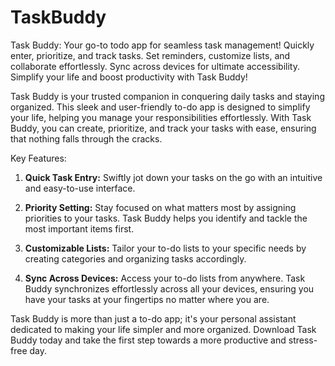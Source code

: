 # TaskBuddy
Task Buddy: Your go-to todo app for seamless task management! Quickly enter, prioritize, and track tasks. Set reminders, customize lists, and collaborate effortlessly. Sync across devices for ultimate accessibility. Simplify your life and boost productivity with Task Buddy!

Task Buddy is your trusted companion in conquering daily tasks and staying organized. This sleek and user-friendly to-do app is designed to simplify your life, helping you manage your responsibilities effortlessly. With Task Buddy, you can create, prioritize, and track your tasks with ease, ensuring that nothing falls through the cracks.

Key Features:
1. **Quick Task Entry:** Swiftly jot down your tasks on the go with an intuitive and easy-to-use interface.

2. **Priority Setting:** Stay focused on what matters most by assigning priorities to your tasks. Task Buddy helps you identify and tackle the most important items first.

3. **Customizable Lists:** Tailor your to-do lists to your specific needs by creating categories and organizing tasks accordingly.

4. **Sync Across Devices:** Access your to-do lists from anywhere. Task Buddy synchronizes effortlessly across all your devices, ensuring you have your tasks at your fingertips no matter where you are.

Task Buddy is more than just a to-do app; it's your personal assistant dedicated to making your life simpler and more organized. Download Task Buddy today and take the first step towards a more productive and stress-free day.
